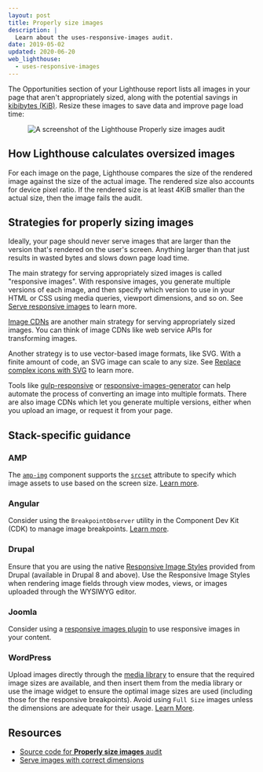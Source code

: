 ```yaml
---
layout: post
title: Properly size images
description: |
  Learn about the uses-responsive-images audit.
date: 2019-05-02
updated: 2020-06-20
web_lighthouse:
  - uses-responsive-images
---
```


The Opportunities section of your Lighthouse report lists all images in your page
that aren't appropriately sized,
along with the potential savings in [kibibytes (KiB)](https://en.wikipedia.org/wiki/Kibibyte).
Resize these images to save data and improve page load time:

<figure class="w-figure">
  <img class="w-screenshot" src="uses-responsive-images.png" alt="A screenshot of the Lighthouse Properly size images audit">
</figure>


## How Lighthouse calculates oversized images

For each image on the page,
Lighthouse compares the size of the rendered image against the size of the actual image.
The rendered size also accounts for device pixel ratio.
If the rendered size is at least 4KiB smaller than the actual size,
then the image fails the audit.

## Strategies for properly sizing images

Ideally, your page should never serve images that are larger than the version
that's rendered on the user's screen.
Anything larger than that just results in wasted bytes and slows down page load time.

The main strategy for serving appropriately sized images is called "responsive images".
With responsive images, you generate multiple versions of each image,
and then specify which version to use in your HTML or CSS using media queries, viewport dimensions, and so on.
See [Serve responsive images](/serve-responsive-images) to learn more.

[Image CDNs](/image-cdns/) are another main strategy for serving appropriately sized images.
You can think of image CDNs like web service APIs for transforming images.

Another strategy is to use vector-based image formats, like SVG.
With a finite amount of code, an SVG image can scale to any size.
See [Replace complex icons with SVG](https://developers.google.com/web/fundamentals/design-and-ux/responsive/images#replace_complex_icons_with_svg) to learn more.

Tools like
[gulp-responsive](https://www.npmjs.com/package/gulp-responsive) or
[responsive-images-generator](https://www.npmjs.com/package/responsive-images-generator)
can help automate the process of converting an image into multiple formats.
There are also image CDNs which let you generate multiple versions,
either when you upload an image, or request it from your page.

## Stack-specific guidance



### AMP

The [`amp-img`](https://amp.dev/documentation/components/amp-img/?format=websites) component supports the [`srcset`](https://web.dev/use-srcset-to-automatically-choose-the-right-image/) attribute to specify which image assets to use based on the screen size. [Learn more](https://amp.dev/documentation/guides-and-tutorials/develop/style_and_layout/art_direction/).

### Angular

Consider using the `BreakpointObserver` utility in the Component Dev Kit (CDK) to manage image breakpoints. [Learn more](https://material.angular.io/cdk/layout/overview).

### Drupal

Ensure that you are using the native [Responsive Image Styles](https://www.drupal.org/docs/8/mobile-guide/responsive-images-in-drupal-8) provided from Drupal (available in Drupal 8 and above). Use the Responsive Image Styles when rendering image fields through view modes, views, or images uploaded through the WYSIWYG editor.

### Joomla

Consider using a [responsive images plugin](https://extensions.joomla.org/instant-search/?jed_live%5Bquery%5D=responsive%20images) to use responsive images in your content.

### WordPress

Upload images directly through the [media library](https://wordpress.org/support/article/media-library-screen/) to ensure that the required image sizes are available, and then insert them from the media library or use the image widget to ensure the optimal image sizes are used (including those for the responsive breakpoints). Avoid using `Full Size` images unless the dimensions are adequate for their usage. [Learn More](https://wordpress.org/support/article/inserting-images-into-posts-and-pages/).

## Resources

- [Source code for **Properly size images** audit](https://github.com/GoogleChrome/lighthouse/blob/master/lighthouse-core/audits/byte-efficiency/uses-responsive-images.js)
- [Serve images with correct dimensions](/serve-images-with-correct-dimensions)
